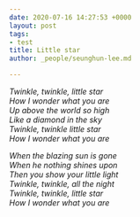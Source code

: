 ```yaml
---
date: 2020-07-16 14:27:53 +0000
layout: post
tags:
- test
title: Little star
author: _people/seunghun-lee.md

---
```

_Twinkle, twinkle, little star  
How I wonder what you are  
Up above the world so high  
Like a diamond in the sky  
Twinkle, twinkle little star  
How I wonder what you are_

_When the blazing sun is gone  
When he nothing shines upon  
Then you show your little light  
Twinkle, twinkle, all the night  
Twinkle, twinkle, little star  
How I wonder what you are_
